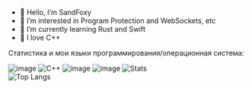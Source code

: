 - 👋 Hello, I’m SandFoxy
- 👀 I’m interested in Program Protection and WebSockets, etc
- 🌱 I’m currently learning Rust and Swift
- 💞️ I love C++

Статистика и мои языки программирования/операционная система:

![image]([https://user-images.githubusercontent.com/83592338/194636483-f253210d-39ed-448c-ae89-0fc662051d93.png](https://img.shields.io/badge/Windows-0078D6?style=for-the-badge&logo=windows&logoColor=white))
![C++](https://img.shields.io/badge/c++-%2300599C.svg?style=for-the-badge&logo=c%2B%2B&logoColor=white)
![image](https://user-images.githubusercontent.com/83592338/194636748-70033ada-7e4d-4076-8f3a-e1fe62964f1d.png)
![image](https://user-images.githubusercontent.com/83592338/194636781-9b0c9bcd-52ae-4acb-be18-202755860795.png)
![Stats](https://github-readme-stats.vercel.app/api?username=sandfoxy&count_private=true&hide_title=true&theme=github_dark&locale=ru&&hide_border=true)<br>
![Top Langs](https://github-readme-stats.vercel.app/api/top-langs/?username=sandfoxy&hide_title=true&theme=github_dark&hide_border=true&layout=compact)

